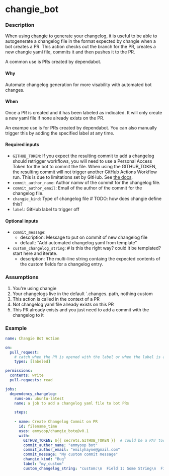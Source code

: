 # changie_bot

### Description
When using [changie](https://changie.dev/) to generate your changelog, it is useful to be able to autogenerate a changelog file in the format expected by changie when a bot creates a PR.  This action checks out the branch for the PR, creates a new changie yaml file, commits it and then pushes it to the PR.

A common use is PRs created by dependabot.

#### Why
Automate changelog generation for more visability with automated bot changes.

#### When
Once a PR is created and it has been labeled as indicated.  It will only create a new yaml file if none already exists on the PR.  

An exampe use is for PRs created by dependabot.  You can also manually trigger this by adding the specified label at any time.

#### Required inputs

- `GITHUB_TOKEN`: If you expect the resulting commit to add a changelog should retrigger workflows, you will need to use a Personal Access Token for the bot to commit the file.  When using the GITHUB_TOKEN, the resulting commit will not trigger another GitHub Actions Workflow run. This is due to limitations set by GitHub. See [the docs](https://docs.github.com/en/actions/security-guides/automatic-token-authentication#using-the-github_token-in-a-workflow).
- `commit_author_name`: Author namw of the commit for the changelog file.
- `commit_author_email`: Email of the author of the commit for the changelog file.
- `changie_kind`: Type of changelog file  # TODO: how does changie define this?
- `label`: GitHub label to trigger off

#### Optional inputs

- `commit_message`:
    - description: Message to put on commit of new changelog file
    - default: "Add automated changelog yaml from template"
- `custom_changelog_string`: # is this the right way?  could it be templated? start here and iterate.
    - description: The multi-line string containg the expected contents of the custom fields for a changelog entry.

### Assumptions

1. You're using changie
2. Your changelogs live in the default `.changes. path, nothing custom
3. This action is called in the context of a PR
4. Not changelog yaml file already exists on this PR
5. This PR already exists and you just need to add a commit with the changelog to it

### Example

```yaml
name: Changie Bot Action

on:
  pull_request:
    # catch when the PR is opened with the label or when the label is added
    types: [labeled]

permissions:
  contents: write
  pull-requests: read

jobs:
  dependency_changelog:
    runs-on: ubuntu-latest
    name: a job to add a changelog yaml file to bot PRs

    steps:
    
    - name: Create Changelog Commit on PR
      id: filename_time
      uses: emmyoop/changie_bote@v0.1
      with:
        GITHUB_TOKEN: ${{ secrets.GITHUB_TOKEN }}  # could be a PAT too
        commit_author_name: "emmyoop bot"
        commit_author_email: "emilyhayne@gmail.com"
        commit_message: "My custom commit message"
        changie_kind: "Bug"
        label: "my_custom"
        custom_changelog_string: "custom:\n  Field 1: Some String\n  Field 2: 1\n  Field 3: a\n"
```
